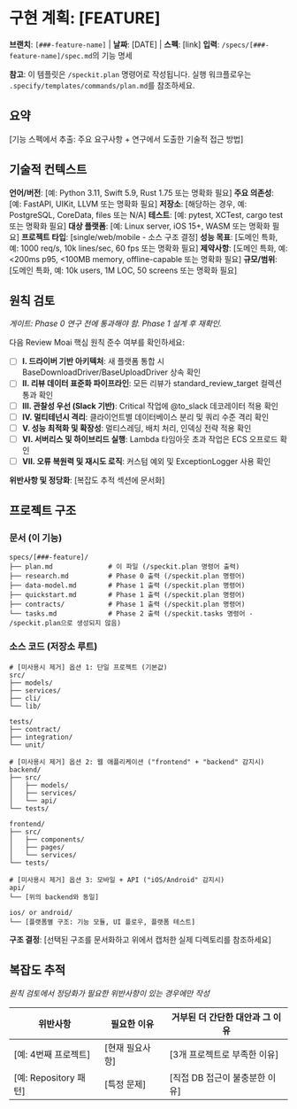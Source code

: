 # 구현 계획: [FEATURE]

**브랜치**: `[###-feature-name]` | **날짜**: [DATE] | **스펙**: [link]
**입력**: `/specs/[###-feature-name]/spec.md`의 기능 명세

**참고**: 이 템플릿은 `/speckit.plan` 명령어로 작성됩니다. 실행 워크플로우는 `.specify/templates/commands/plan.md`를 참조하세요.

## 요약

[기능 스펙에서 추출: 주요 요구사항 + 연구에서 도출한 기술적 접근 방법]

## 기술적 컨텍스트

<!--
  필수 조치: 이 섹션의 내용을 프로젝트의 기술적 세부사항으로 교체하세요.
  여기의 구조는 반복 프로세스를 안내하기 위한 권고 사항입니다.
-->

**언어/버전**: [예: Python 3.11, Swift 5.9, Rust 1.75 또는 명확화 필요]
**주요 의존성**: [예: FastAPI, UIKit, LLVM 또는 명확화 필요]
**저장소**: [해당하는 경우, 예: PostgreSQL, CoreData, files 또는 N/A]
**테스트**: [예: pytest, XCTest, cargo test 또는 명확화 필요]
**대상 플랫폼**: [예: Linux server, iOS 15+, WASM 또는 명확화 필요]
**프로젝트 타입**: [single/web/mobile - 소스 구조 결정]
**성능 목표**: [도메인 특화, 예: 1000 req/s, 10k lines/sec, 60 fps 또는 명확화 필요]
**제약사항**: [도메인 특화, 예: <200ms p95, <100MB memory, offline-capable 또는 명확화 필요]
**규모/범위**: [도메인 특화, 예: 10k users, 1M LOC, 50 screens 또는 명확화 필요]

## 원칙 검토

*게이트: Phase 0 연구 전에 통과해야 함. Phase 1 설계 후 재확인.*

다음 Review Moai 핵심 원칙 준수 여부를 확인하세요:

- [ ] **I. 드라이버 기반 아키텍처**: 새 플랫폼 통합 시 BaseDownloadDriver/BaseUploadDriver 상속 확인
- [ ] **II. 리뷰 데이터 표준화 파이프라인**: 모든 리뷰가 standard_review_target 컬렉션 통과 확인
- [ ] **III. 관찰성 우선 (Slack 기반)**: Critical 작업에 @to_slack 데코레이터 적용 확인
- [ ] **IV. 멀티테넌시 격리**: 클라이언트별 데이터베이스 분리 및 쿼리 수준 격리 확인
- [ ] **V. 성능 최적화 및 확장성**: 멀티스레딩, 배치 처리, 인덱싱 전략 적용 확인
- [ ] **VI. 서버리스 및 하이브리드 실행**: Lambda 타임아웃 초과 작업은 ECS 오프로드 확인
- [ ] **VII. 오류 복원력 및 재시도 로직**: 커스텀 예외 및 ExceptionLogger 사용 확인

**위반사항 및 정당화**: [복잡도 추적 섹션에 문서화]

## 프로젝트 구조

### 문서 (이 기능)

```
specs/[###-feature]/
├── plan.md              # 이 파일 (/speckit.plan 명령어 출력)
├── research.md          # Phase 0 출력 (/speckit.plan 명령어)
├── data-model.md        # Phase 1 출력 (/speckit.plan 명령어)
├── quickstart.md        # Phase 1 출력 (/speckit.plan 명령어)
├── contracts/           # Phase 1 출력 (/speckit.plan 명령어)
└── tasks.md             # Phase 2 출력 (/speckit.tasks 명령어 - /speckit.plan으로 생성되지 않음)
```

### 소스 코드 (저장소 루트)
<!--
  필수 조치: 아래 플레이스홀더 트리를 이 기능의 구체적인 레이아웃으로 교체하세요.
  사용하지 않는 옵션은 삭제하고 선택한 구조를 실제 경로(예: apps/admin, packages/something)로
  확장하세요. 전달되는 계획에는 옵션 레이블이 포함되지 않아야 합니다.
-->

```
# [미사용시 제거] 옵션 1: 단일 프로젝트 (기본값)
src/
├── models/
├── services/
├── cli/
└── lib/

tests/
├── contract/
├── integration/
└── unit/

# [미사용시 제거] 옵션 2: 웹 애플리케이션 ("frontend" + "backend" 감지시)
backend/
├── src/
│   ├── models/
│   ├── services/
│   └── api/
└── tests/

frontend/
├── src/
│   ├── components/
│   ├── pages/
│   └── services/
└── tests/

# [미사용시 제거] 옵션 3: 모바일 + API ("iOS/Android" 감지시)
api/
└── [위의 backend와 동일]

ios/ or android/
└── [플랫폼별 구조: 기능 모듈, UI 플로우, 플랫폼 테스트]
```

**구조 결정**: [선택된 구조를 문서화하고 위에서 캡처한 실제 디렉토리를 참조하세요]

## 복잡도 추적

*원칙 검토에서 정당화가 필요한 위반사항이 있는 경우에만 작성*

| 위반사항 | 필요한 이유 | 거부된 더 간단한 대안과 그 이유 |
|---------|------------|---------------------------|
| [예: 4번째 프로젝트] | [현재 필요사항] | [3개 프로젝트로 부족한 이유] |
| [예: Repository 패턴] | [특정 문제] | [직접 DB 접근이 불충분한 이유] |

